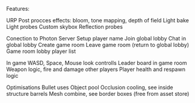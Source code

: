 Features:

URP 
Post procces effects: bloom, tone mapping, depth of field
Light bake 
Light probes
Custom skybox
Reflection probes

Conection to Photon Server
Setup player name
Join global lobby
Chat in global lobby
Create game room
Leave game room (return to global lobby)
Game room lobby player list

In game WASD, Space, Mouse look controlls
Leader board in game room
Weapon logic, fire and damage other players
Player health and respawn logic

Optimisations
Bullet uses Object pool
Occlusion cooling, see inside structure barrels
Mesh combine, see border boxes (free from asset store)
